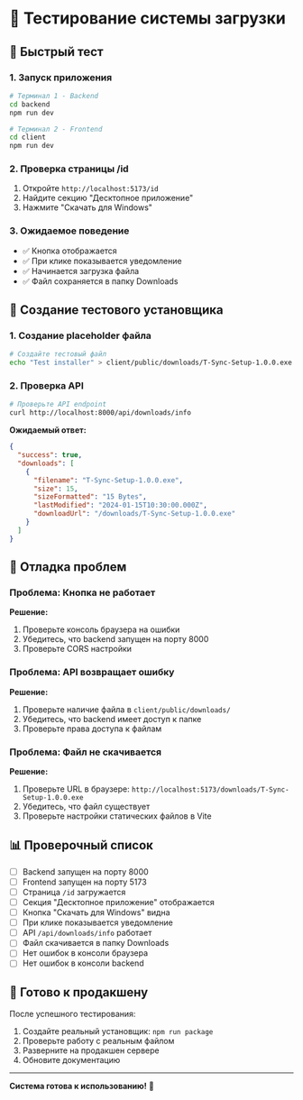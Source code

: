 # 🧪 Тестирование системы загрузки

## 🚀 Быстрый тест

### 1. Запуск приложения
```bash
# Терминал 1 - Backend
cd backend
npm run dev

# Терминал 2 - Frontend  
cd client
npm run dev
```

### 2. Проверка страницы /id
1. Откройте `http://localhost:5173/id`
2. Найдите секцию "Десктопное приложение"
3. Нажмите "Скачать для Windows"

### 3. Ожидаемое поведение
- ✅ Кнопка отображается
- ✅ При клике показывается уведомление
- ✅ Начинается загрузка файла
- ✅ Файл сохраняется в папку Downloads

## 🔧 Создание тестового установщика

### 1. Создание placeholder файла
```bash
# Создайте тестовый файл
echo "Test installer" > client/public/downloads/T-Sync-Setup-1.0.0.exe
```

### 2. Проверка API
```bash
# Проверьте API endpoint
curl http://localhost:8000/api/downloads/info
```

**Ожидаемый ответ:**
```json
{
  "success": true,
  "downloads": [
    {
      "filename": "T-Sync-Setup-1.0.0.exe",
      "size": 15,
      "sizeFormatted": "15 Bytes",
      "lastModified": "2024-01-15T10:30:00.000Z",
      "downloadUrl": "/downloads/T-Sync-Setup-1.0.0.exe"
    }
  ]
}
```

## 🐛 Отладка проблем

### Проблема: Кнопка не работает
**Решение:**
1. Проверьте консоль браузера на ошибки
2. Убедитесь, что backend запущен на порту 8000
3. Проверьте CORS настройки

### Проблема: API возвращает ошибку
**Решение:**
1. Проверьте наличие файла в `client/public/downloads/`
2. Убедитесь, что backend имеет доступ к папке
3. Проверьте права доступа к файлам

### Проблема: Файл не скачивается
**Решение:**
1. Проверьте URL в браузере: `http://localhost:5173/downloads/T-Sync-Setup-1.0.0.exe`
2. Убедитесь, что файл существует
3. Проверьте настройки статических файлов в Vite

## 📊 Проверочный список

- [ ] Backend запущен на порту 8000
- [ ] Frontend запущен на порту 5173
- [ ] Страница `/id` загружается
- [ ] Секция "Десктопное приложение" отображается
- [ ] Кнопка "Скачать для Windows" видна
- [ ] При клике показывается уведомление
- [ ] API `/api/downloads/info` работает
- [ ] Файл скачивается в папку Downloads
- [ ] Нет ошибок в консоли браузера
- [ ] Нет ошибок в консоли backend

## 🎯 Готово к продакшену

После успешного тестирования:
1. Создайте реальный установщик: `npm run package`
2. Проверьте работу с реальным файлом
3. Разверните на продакшен сервере
4. Обновите документацию

---

**Система готова к использованию!** 🎉
